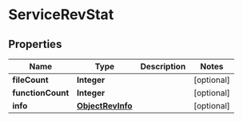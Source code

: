 

# ServiceRevStat


## Properties

| Name | Type | Description | Notes |
|------------ | ------------- | ------------- | -------------|
|**fileCount** | **Integer** |  |  [optional] |
|**functionCount** | **Integer** |  |  [optional] |
|**info** | [**ObjectRevInfo**](ObjectRevInfo.md) |  |  [optional] |



